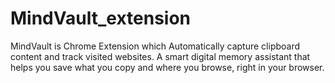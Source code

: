 # MindVault_extension
MindVault is Chrome Extension which Automatically capture clipboard content and track visited websites. A smart digital memory assistant that helps you save what you copy and where you browse, right in your browser.
